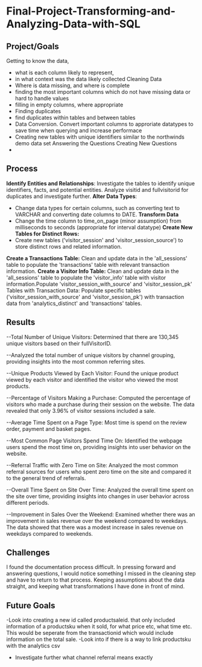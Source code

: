 # Final-Project-Transforming-and-Analyzing-Data-with-SQL

## Project/Goals
Getting to know the data,
 -   what is each column likely to represent,
 -   in what context was the data likely collected
Cleaning Data
 - Where is data missing, and where is complete
 -   finding the most important columns which do not have missing data or hard to handle values
 -   filling in empty columns, where appropriate 
 - Finding duplicates
 -   find duplicates within tables and between tables
 - Data Conversion. Convert important columns to approriate datatypes to save time when querying and increase performace
 - Creating new tables with unique identifiers similar to the northwinds demo data set
Answering the Questions Creating New Questions
-  


## Process

**Identify Entities and Relationships**:
        Investigate the tables to identify unique identifiers, facts, and potential entities.
        Analyze visitid and fullvisitorid for duplicates and investigate further.
  **Alter Data Types**:
 - Change data types for certain columns, such as converting text to VARCHAR and converting date columns to DATE.
**Transform Data**
- Change the time column to time_on_page (minor assumption) from milliseconds to seconds (appropriate for interval datatype) 
 **Create New Tables for Distinct Rows:**
-   Create new tables ('visitor_session' and 'visitor_session_source') to store distinct rows and related information.

**Create a Transactions Table:**
        Clean and update data in the 'all_sessions' table to populate the 'transactions' table with relevant transaction information.
 **Create a Visitor Info Table:**
        Clean and update data in the 'all_sessions' table to populate the 'visitor_info' table with visitor information.Populate 'visitor_session_with_source' and 'visitor_session_pk' Tables with Transaction Data:
        Populate specific tables ('visitor_session_with_source' and 'visitor_session_pk') with transaction data from 'analytics_distinct' and 'transactions' tables.
   
## Results

 --Total Number of Unique Visitors: Determined that there are 130,345 unique visitors based on their fullVisitorID.

--Analyzed the total number of unique visitors by channel grouping, providing insights into the most common referring sites.

--Unique Products Viewed by Each Visitor: Found the unique product viewed by each visitor and identified the visitor who viewed the most products.

--Percentage of Visitors Making a Purchase: Computed the percentage of visitors who made a purchase during their session on the website. The data revealed that only 3.96% of visitor sessions included a sale.

--Average Time Spent on a Page Type: Most time is spend on the review order, payment and basket pages.

--Most Common Page Visitors Spend Time On: Identified the webpage users spend the most time on, providing insights into user behavior on the website.

--Referral Traffic with Zero Time on Site: Analyzed the most common referral sources for users who spent zero time on the site and compared it to the general trend of referrals.

--Overall Time Spent on Site Over Time: Analyzed the overall time spent on the site over time, providing insights into changes in user behavior across different periods.

--Improvement in Sales Over the Weekend: Examined whether there was an improvement in sales revenue over the weekend compared to weekdays. The data showed that there was a modest increase in sales revenue on weekdays compared to weekends.

## Challenges 
I found the documentation process difficult. In pressing forward and answering questions, I would notice something I missed in the cleaning step and have to return to that process.
Keeping assumptions about the data straight, and keeping what transformations I have done in front of mind. 


## Future Goals
-Look into creating a new id called productsaleid. that only included information of a productsku when it sold, for what price etc, what time etc. This would be seperate from the transactionid which would include information on the total sale.
-Look into if there is a way to link productsku with the analytics csv
- Investigate further what channel referral means exactly


